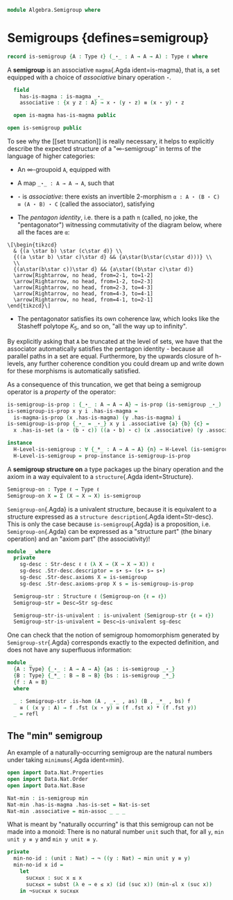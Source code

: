 <!--
```agda
open import 1Lab.Prelude

open import Algebra.Magma
```
-->

```agda
module Algebra.Semigroup where
```

<!--
```agda
private variable
  ℓ ℓ₁ : Level
  A : Type ℓ
```
-->

# Semigroups {defines=semigroup}

```agda
record is-semigroup {A : Type ℓ} (_⋆_ : A → A → A) : Type ℓ where
```

A **semigroup** is an associative `magma`{.Agda ident=is-magma}, that is, a set
equipped with a choice of _associative_ binary operation `⋆`.

```agda
  field
    has-is-magma : is-magma _⋆_
    associative : {x y z : A} → x ⋆ (y ⋆ z) ≡ (x ⋆ y) ⋆ z

  open is-magma has-is-magma public

open is-semigroup public
```

To see why the [[set truncation]] is really necessary, it helps to
explicitly describe the expected structure of a "∞-semigroup" in terms
of the language of higher categories:

- An ∞-groupoid `A`, equipped with

- A map `_⋆_ : A → A → A`, such that

- `⋆` is _associative_: there exists an invertible 2-morphism `α : A ⋆
  (B ⋆ C) ≡ (A ⋆ B) ⋆ C` (called the associator), satisfying

- The _pentagon identity_, i.e. there is a path `π` (called, no joke,
  the "pentagonator") witnessing commutativity of the diagram below, where
  all the faces are `α`:

```{.quiver}
\[\begin{tikzcd}
  & {(a \star b) \star (c\star d)} \\
  {((a \star b) \star c)\star d} && {a\star(b\star(c\star d)))} \\
  \\
  {(a\star(b\star c))\star d} && {a\star((b\star c)\star d)}
  \arrow[Rightarrow, no head, from=2-1, to=1-2]
  \arrow[Rightarrow, no head, from=1-2, to=2-3]
  \arrow[Rightarrow, no head, from=2-3, to=4-3]
  \arrow[Rightarrow, no head, from=4-3, to=4-1]
  \arrow[Rightarrow, no head, from=4-1, to=2-1]
\end{tikzcd}\]
```

- The pentagonator satisfies its own coherence law, which looks like the
  Stasheff polytope $K_5$, and so on, "all the way up to infinity".

By explicitly asking that `A` be truncated at the level of sets, we have
that the associator automatically satisfies the pentagon identity -
because all parallel paths in a set are equal. Furthermore, by the
upwards closure of h-levels, any further coherence condition you could
dream up and write down for these morphisms is automatically satisfied.

As a consequence of this truncation, we get that being a semigroup
operator is a _property_ of the operator:

```agda
is-semigroup-is-prop : {_⋆_ : A → A → A} → is-prop (is-semigroup _⋆_)
is-semigroup-is-prop x y i .has-is-magma =
  is-magma-is-prop (x .has-is-magma) (y .has-is-magma) i
is-semigroup-is-prop {_⋆_ = _⋆_} x y i .associative {a} {b} {c} =
  x .has-is-set (a ⋆ (b ⋆ c)) ((a ⋆ b) ⋆ c) (x .associative) (y .associative) i

instance
  H-Level-is-semigroup : ∀ {_*_ : A → A → A} {n} → H-Level (is-semigroup _*_) (suc n)
  H-Level-is-semigroup = prop-instance is-semigroup-is-prop
```

A **semigroup structure on** a type packages up the binary operation and
the axiom in a way equivalent to a `structure`{.Agda ident=Structure}.

```agda
Semigroup-on : Type ℓ → Type ℓ
Semigroup-on X = Σ (X → X → X) is-semigroup
```

`Semigroup-on`{.Agda} is a univalent structure, because it is equivalent
to a structure expressed as a `structure description`{.Agda
ident=Str-desc}. This is only the case because `is-semigroup`{.Agda} is a
proposition, i.e.  `Semigroup-on`{.Agda} can be expressed as a "structure
part" (the binary operation) and an "axiom part" (the associativity)!

```agda
module _ where
  private
    sg-desc : Str-desc ℓ ℓ (λ X → (X → X → X)) ℓ
    sg-desc .Str-desc.descriptor = s∙ s→ (s∙ s→ s∙)
    sg-desc .Str-desc.axioms X = is-semigroup
    sg-desc .Str-desc.axioms-prop X s = is-semigroup-is-prop

  Semigroup-str : Structure ℓ (Semigroup-on {ℓ = ℓ})
  Semigroup-str = Desc→Str sg-desc

  Semigroup-str-is-univalent : is-univalent (Semigroup-str {ℓ = ℓ})
  Semigroup-str-is-univalent = Desc→is-univalent sg-desc
```

One can check that the notion of semigroup homomorphism generated by
`Semigroup-str`{.Agda} corresponds exactly to the expected definition,
and does not have any superfluous information:

```agda
module _
  {A : Type} {_⋆_ : A → A → A} {as : is-semigroup _⋆_}
  {B : Type} {_*_ : B → B → B} {bs : is-semigroup _*_}
  {f : A ≃ B}
  where

  _ : Semigroup-str .is-hom (A , _⋆_ , as) (B , _*_ , bs) f
    ≡ ( (x y : A) → f .fst (x ⋆ y) ≡ (f .fst x) * (f .fst y))
  _ = refl
```

## The "min" semigroup

An example of a naturally-occurring semigroup are the natural numbers
under taking `minimums`{.Agda ident=min}.

```agda
open import Data.Nat.Properties
open import Data.Nat.Order
open import Data.Nat.Base

Nat-min : is-semigroup min
Nat-min .has-is-magma .has-is-set = Nat-is-set
Nat-min .associative = min-assoc _ _ _
```

What is meant by "naturally occurring" is that this semigroup can not be
made into a monoid: There is no natural number `unit` such that, for all
`y`, `min unit y ≡ y` and `min y unit ≡ y`.

```agda
private
  min-no-id : (unit : Nat) → ¬ ((y : Nat) → min unit y ≡ y)
  min-no-id x id =
    let
      sucx≤x : suc x ≤ x
      sucx≤x = subst (λ e → e ≤ x) (id (suc x)) (min-≤l x (suc x))
    in ¬sucx≤x x sucx≤x
```

